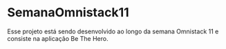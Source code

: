 # SemanaOmnistack11
Esse projeto está sendo desenvolvido ao longo da semana Omnistack 11 e consiste na aplicação Be The Hero.
